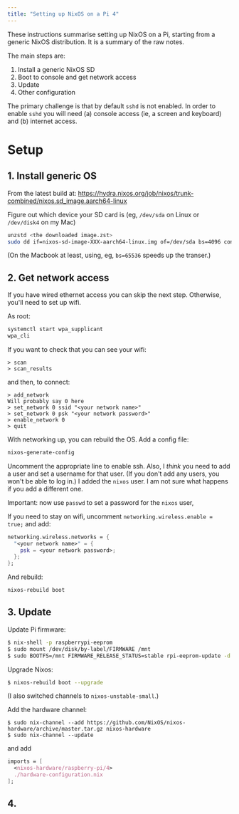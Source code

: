 ```yaml
---
title: "Setting up NixOS on a Pi 4"
---
```


These instructions summarise setting up NixOS on a Pi, starting from a
generic NixOS distribution. It is a summary of the raw notes.

The main steps are:

1. Install a generic NixOS SD 
2. Boot to console and get network access
3. Update
4. Other configuration

The primary challenge is that by default `sshd` is not enabled. In
order to enable `sshd` you will need (a) console access (ie, a screen
and keyboard) and (b) internet access.

# Setup

## 1. Install generic OS

From the latest build at:
https://hydra.nixos.org/job/nixos/trunk-combined/nixos.sd_image.aarch64-linux

Figure out which device your SD card is (eg, `/dev/sda` on Linux or
`/dev/disk4` on my Mac)
```sh 
unzstd <the downloaded image.zst>
sudo dd if=nixos-sd-image-XXX-aarch64-linux.img of=/dev/sda bs=4096 conv=fsync status=progress
```
(On the Macbook at least, using, eg, `bs=65536` speeds up the transer.)

## 2. Get network access 

If you have wired ethernet access you can skip the next
step. Otherwise, you'll need to set up wifi.

As root:
```sh
systemctl start wpa_supplicant
wpa_cli
```

If you want to check that you can see your wifi:
```
> scan
> scan_results
```

and then, to connect:
```
> add_network
Will probably say 0 here
> set_network 0 ssid "<your network name>"
> set_network 0 psk "<your network password>"
> enable_network 0
> quit
```

With networking up, you can rebuild the OS. Add a config file:
```sh
nixos-generate-config
```

Uncomment the appropriate line to enable ssh. Also, I *think* you need
to add a user and set a username for that user. (If you don't add any
users, you won't be able to log in.) I added the `nixos` user. I am
not sure what happens if you add a different one. 

Important: now use `passwd` to set a password for the `nixos` user, 

If you need to stay on wifi, uncomment `networking.wireless.enable = true;` and add:
```nix
networking.wireless.networks = {
  "<your network name>" = {
    psk = <your network password>;
  };
};
```

And rebuild:
```sh
nixos-rebuild boot
```

## 3. Update 

Update Pi firmware: 
```sh
$ nix-shell -p raspberrypi-eeprom
$ sudo mount /dev/disk/by-label/FIRMWARE /mnt
$ sudo BOOTFS=/mnt FIRMWARE_RELEASE_STATUS=stable rpi-eeprom-update -d -a
```

Upgrade Nixos:

```sh
$ nixos-rebuild boot --upgrade
```

(I also switched channels to `nixos-unstable-small`.)

Add the hardware channel:
```
$ sudo nix-channel --add https://github.com/NixOS/nixos-hardware/archive/master.tar.gz nixos-hardware
$ sudo nix-channel --update
```

and add
```nix
imports = [
  <nixos-hardware/raspberry-pi/4>
  ./hardware-configuration.nix
];
```


## 4. 
